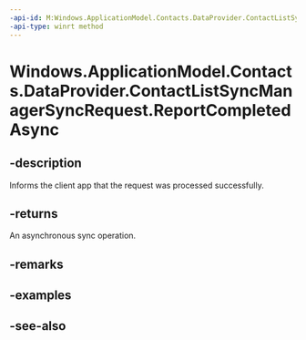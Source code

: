----api-id: M:Windows.ApplicationModel.Contacts.DataProvider.ContactListSyncManagerSyncRequest.ReportCompletedAsync
-api-type: winrt method
---<!-- Method syntaxpublic Windows.Foundation.IAsyncAction ReportCompletedAsync()--># Windows.ApplicationModel.Contacts.DataProvider.ContactListSyncManagerSyncRequest.ReportCompletedAsync## -descriptionInforms the client app that the request was processed successfully.## -returnsAn asynchronous sync operation.## -remarks## -examples## -see-also